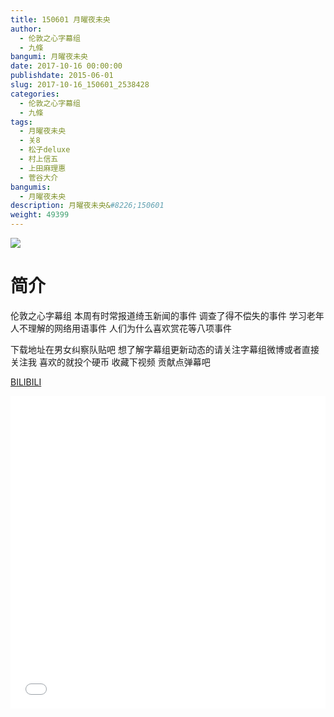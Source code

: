 ```yaml
---
title: 150601 月曜夜未央
author: 
  - 伦敦之心字幕组
  - 九條
bangumi: 月曜夜未央
date: 2017-10-16 00:00:00
publishdate: 2015-06-01
slug: 2017-10-16_150601_2538428
categories: 
  - 伦敦之心字幕组
  - 九條
tags: 
  - 月曜夜未央
  - 关8
  - 松子deluxe
  - 村上信五
  - 上田麻理惠
  - 菅谷大介
bangumis: 
  - 月曜夜未央
description: 月曜夜未央&#8226;150601
weight: 49399
---
```


![](https://i.imgur.com/lHifGbD.jpg)

# 简介  
伦敦之心字幕组 本周有时常报道绮玉新闻的事件 调查了得不偿失的事件 学习老年人不理解的网络用语事件 人们为什么喜欢赏花等八项事件 


下载地址在男女纠察队贴吧 想了解字幕组更新动态的请关注字幕组微博或者直接关注我 喜欢的就投个硬币 收藏下视频 贡献点弹幕吧

  [BILIBILI](https://www.bilibili.com/video/av2538428/)


<div class="vcontainer">  <iframe class='video' src="//www.bilibili.com/html/html5player.html?cid=3966529&aid=2538428" width="100%" height="500" frameborder="0" allowfullscreen="allowfullscreen"></iframe></div>
